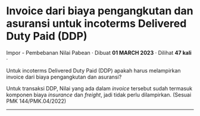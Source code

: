 Invoice dari biaya pengangkutan dan asuransi untuk incoterms Delivered Duty Paid (DDP)
======================================================================================

Impor - Pembebanan Nilai Pabean · Dibuat **01 MARCH 2023** · Dilihat **47 kali** ·

Untuk incoterms Delivered Duty Paid (DDP) apakah harus melampirkan invoice dari biaya pengangkutan dan asuransi?  

Untuk transaksi DDP, Nilai yang ada dalam _invoice_ tersebut sudah termasuk komponen biaya _insurance_ dan _freight_, jadi tidak perlu dilampirkan. (Sesuai PMK 144/PMK.04/2022)

  
  
  

* * *